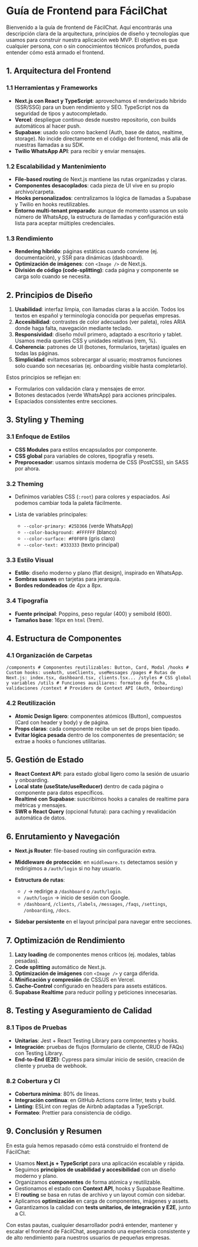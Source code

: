 # Guía de Frontend para FácilChat

Bienvenido a la guía de frontend de FácilChat. Aquí encontrarás una descripción clara de la arquitectura, principios de diseño y tecnologías que usamos para construir nuestra aplicación web MVP. El objetivo es que cualquier persona, con o sin conocimientos técnicos profundos, pueda entender cómo está armado el frontend.

## 1. Arquitectura del Frontend

### 1.1 Herramientas y Frameworks

*   **Next.js con React y TypeScript**: aprovechamos el renderizado híbrido (SSR/SSG) para un buen rendimiento y SEO. TypeScript nos da seguridad de tipos y autocompletado.
*   **Vercel**: despliegue continuo desde nuestro repositorio, con builds automáticos al hacer push.
*   **Supabase**: usado solo como backend (Auth, base de datos, realtime, storage). No incide directamente en el código del frontend, más allá de nuestras llamadas a su SDK.
*   **Twilio WhatsApp API**: para recibir y enviar mensajes.

### 1.2 Escalabilidad y Mantenimiento

*   **File-based routing** de Next.js mantiene las rutas organizadas y claras.
*   **Componentes desacoplados**: cada pieza de UI vive en su propio archivo/carpeta.
*   **Hooks personalizados**: centralizamos la lógica de llamadas a Supabase y Twilio en hooks reutilizables.
*   **Entorno multi-tenant preparado**: aunque de momento usamos un solo número de WhatsApp, la estructura de llamadas y configuración está lista para aceptar múltiples credenciales.

### 1.3 Rendimiento

*   **Rendering híbrido**: páginas estáticas cuando conviene (ej. documentación), y SSR para dinámicas (dashboard).
*   **Optimización de imágenes**: con `<Image />` de Next.js.
*   **División de código (code-splitting)**: cada página y componente se carga solo cuando se necesita.

## 2. Principios de Diseño

1.  **Usabilidad**: interfaz limpia, con llamadas claras a la acción. Todos los textos en español y terminología conocida por pequeñas empresas.
2.  **Accesibilidad**: contrastes de color adecuados (ver paleta), roles ARIA donde haga falta, navegación mediante teclado.
3.  **Responsividad**: diseño móvil primero, adaptado a escritorio y tablet. Usamos media queries CSS y unidades relativas (rem, %).
4.  **Coherencia**: patrones de UI (botones, formularios, tarjetas) iguales en todas las páginas.
5.  **Simplicidad**: evitamos sobrecargar al usuario; mostramos funciones solo cuando son necesarias (ej. onboarding visible hasta completarlo).

Estos principios se reflejan en:

*   Formularios con validación clara y mensajes de error.
*   Botones destacados (verde WhatsApp) para acciones principales.
*   Espaciados consistentes entre secciones.

## 3. Styling y Theming

### 3.1 Enfoque de Estilos

*   **CSS Modules** para estilos encapsulados por componente.
*   **CSS global** para variables de colores, tipografía y resets.
*   **Preprocesador**: usamos sintaxis moderna de CSS (PostCSS), sin SASS por ahora.

### 3.2 Theming

*   Definimos variables CSS (`:root`) para colores y espaciados. Así podemos cambiar toda la paleta fácilmente.

*   Lista de variables principales:

    *   `--color-primary: #25D366` (verde WhatsApp)
    *   `--color-background: #FFFFFF` (blanco)
    *   `--color-surface: #F0F0F0` (gris claro)
    *   `--color-text: #333333` (texto principal)

### 3.3 Estilo Visual

*   **Estilo**: diseño moderno y plano (flat design), inspirado en WhatsApp.
*   **Sombras suaves** en tarjetas para jerarquía.
*   **Bordes redondeados** de 4px a 8px.

### 3.4 Tipografía

*   **Fuente principal**: Poppins, peso regular (400) y semibold (600).
*   **Tamaños base**: 16px en `html` (1rem).

## 4. Estructura de Componentes

### 4.1 Organización de Carpetas

`/components # Componentes reutilizables: Button, Card, Modal /hooks # Custom hooks: useAuth, useClients, useMessages /pages # Rutas de Next.js: index.tsx, dashboard.tsx, clients.tsx... /styles # CSS global y variables /utils # Funciones auxiliares: formateo de fecha, validaciones /context # Providers de Context API (Auth, Onboarding)`

### 4.2 Reutilización

*   **Atomic Design ligero**: componentes atómicos (Button), compuestos (Card con header y body) y de página.
*   **Props claras**: cada componente recibe un set de props bien tipado.
*   **Evitar lógica pesada** dentro de los componentes de presentación; se extrae a hooks o funciones utilitarias.

## 5. Gestión de Estado

*   **React Context API**: para estado global ligero como la sesión de usuario y onboarding.
*   **Local state (useState/useReducer)** dentro de cada página o componente para datos específicos.
*   **Realtimé con Supabase**: suscribimos hooks a canales de realtime para métricas y mensajes.
*   **SWR o React Query** (opcional futura): para caching y revalidación automática de datos.

## 6. Enrutamiento y Navegación

*   **Next.js Router**: file-based routing sin configuración extra.

*   **Middleware de protección**: en `middleware.ts` detectamos sesión y redirigimos a `/auth/login` si no hay usuario.

*   **Estructura de rutas**:

    *   `/` → redirige a `/dashboard` o `/auth/login`.
    *   `/auth/login` → inicio de sesión con Google.
    *   `/dashboard`, `/clients`, `/labels`, `/messages`, `/faqs`, `/settings`, `/onboarding`, `/docs`.

*   **Sidebar persistente** en el layout principal para navegar entre secciones.

## 7. Optimización de Rendimiento

1.  **Lazy loading** de componentes menos críticos (ej. modales, tablas pesadas).
2.  **Code splitting** automático de Next.js.
3.  **Optimización de imágenes** con `<Image />` y carga diferida.
4.  **Minificación y compresión** de CSS/JS en Vercel.
5.  **Cache-Control** configurado en headers para assets estáticos.
6.  **Supabase Realtime** para reducir polling y peticiones innecesarias.

## 8. Testing y Aseguramiento de Calidad

### 8.1 Tipos de Pruebas

*   **Unitarias**: Jest + React Testing Library para componentes y hooks.
*   **Integración**: pruebas de flujos (formulario de cliente, CRUD de FAQs) con Testing Library.
*   **End-to-End (E2E)**: Cypress para simular inicio de sesión, creación de cliente y prueba de webhook.

### 8.2 Cobertura y CI

*   **Cobertura mínima**: 80% de líneas.
*   **Integración continua**: en GitHub Actions corre linter, tests y build.
*   **Linting**: ESLint con reglas de Airbnb adaptadas a TypeScript.
*   **Formateo**: Prettier para consistencia de código.

## 9. Conclusión y Resumen

En esta guía hemos repasado cómo está construido el frontend de FácilChat:

*   Usamos **Next.js + TypeScript** para una aplicación escalable y rápida.
*   Seguimos **principios de usabilidad y accesibilidad** con un diseño moderno y plano.
*   Organizamos **componentes** de forma atómica y reutilizable.
*   Gestionamos el estado con **Context API**, hooks y Supabase Realtime.
*   El **routing** se basa en rutas de archivo y un layout común con sidebar.
*   Aplicamos **optimización** en carga de componentes, imágenes y assets.
*   Garantizamos la calidad con **tests unitarios, de integración y E2E**, junto a CI.

Con estas pautas, cualquier desarrollador podrá entender, mantener y escalar el frontend de FácilChat, asegurando una experiencia consistente y de alto rendimiento para nuestros usuarios de pequeñas empresas.
